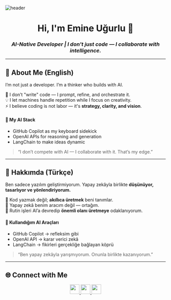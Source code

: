 ![header](https://miro.medium.com/v2/resize:fit:1400/1*cfmRtbFOaB8q1Icn8EBsjw.png)

<h1 align="center">Hi, I'm Emine Uğurlu 🤖</h1>
<h3 align="center"><i>AI-Native Developer | I don't just code — I collaborate with intelligence.</i></h3>

---

## 🧠 About Me (English)

I’m not just a developer. I’m a thinker who builds with AI.

💬 I don’t "write" code — I prompt, refine, and orchestrate it.  
💡 I let machines handle repetition while I focus on creativity.  
⚡ I believe coding is not labor — it's **strategy, clarity, and vision**.

#### 🧰 My AI Stack
- GitHub Copilot as my keyboard sidekick  
- OpenAI APIs for reasoning and generation  
- LangChain to make ideas dynamic

> “I don’t compete with AI — I collaborate with it. That’s my edge.”

---

## 🧠 Hakkımda (Türkçe)

Ben sadece yazılım geliştirmiyorum. Yapay zekâyla birlikte **düşünüyor, tasarlıyor ve yönlendiriyorum.**

🧩 Kod yazmak değil; **akıllıca üretmek** beni tanımlar.  
🧠 Yapay zekâ benim aracım değil — ortağım.  
🚀 Rutin işleri AI’a devredip **önemli olanı üretmeye** odaklanıyorum.

#### 🧰 Kullandığım AI Araçları
- GitHub Copilot → refleksim gibi  
- OpenAI API → karar verici zekâ  
- LangChain → fikirleri gerçekliğe bağlayan köprü

> “Ben yapay zekâyla yarışmıyorum. Onunla birlikte kazanıyorum.”

---

## 🌐 Connect with Me

<p align="center">
  <a href="https://linkedin.com/in/emine-ugurlu" target="_blank">
    <img src="https://skillicons.dev/icons?i=linkedin" height="30"/>
  </a>
  <a href="https://instagram.com/emine__ugurlu__" target="_blank">
    <img src="https://skillicons.dev/icons?i=instagram" height="30"/>
  </a>
  <a href="https://medium.com/@emineugurlu957" target="_blank">
    <img src="https://skillicons.dev/icons?i=medium" height="30"/>
  </a>
</p>

